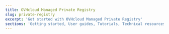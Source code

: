 ```yaml
---
title: OVHcloud Managed Private Registry
slug: private-registry
excerpt: 'Get started with OVHcloud Managed Private Registry'
sections: 'Getting started, User guides, Tutorials, Technical resources'
---
```


